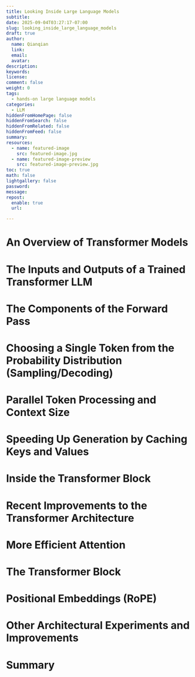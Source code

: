 ```yaml
---
title: Looking Inside Large Language Models
subtitle:
date: 2025-09-04T03:27:17-07:00
slug: looking_inside_large_language_models
draft: true
author:
  name: Qianqian
  link:
  email:
  avatar:
description:
keywords:
license:
comment: false
weight: 0
tags:
  - hands-on large language models
categories:
  - LLM
hiddenFromHomePage: false
hiddenFromSearch: false
hiddenFromRelated: false
hiddenFromFeed: false
summary:
resources:
  - name: featured-image
    src: featured-image.jpg
  - name: featured-image-preview
    src: featured-image-preview.jpg
toc: true
math: false
lightgallery: false
password:
message:
repost:
  enable: true
  url:

---
```


<!--more-->

# An Overview of Transformer Models
# The Inputs and Outputs of a Trained Transformer LLM
# The Components of the Forward Pass
# Choosing a Single Token from the Probability Distribution (Sampling/Decoding)
# Parallel Token Processing and Context Size
# Speeding Up Generation by Caching Keys and Values
# Inside the Transformer Block
# Recent Improvements to the Transformer Architecture
# More Efficient Attention
# The Transformer Block
# Positional Embeddings (RoPE)
# Other Architectural Experiments and Improvements
# Summary
